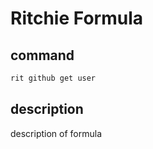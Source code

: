 # Ritchie Formula

## command

```bash
rit github get user
```

## description

description of formula
